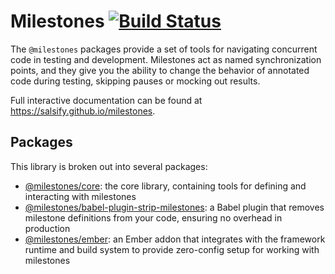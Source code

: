 # Milestones [![Build Status](https://travis-ci.org/salsify/milestones.svg?branch=master)](https://travis-ci.org/salsify/milestones)

The `@milestones` packages provide a set of tools for navigating concurrent code in testing and development. Milestones act as named synchronization points, and they give you the ability to change the behavior of annotated code during testing, skipping pauses or mocking out results.

Full interactive documentation can be found at https://salsify.github.io/milestones.

## Packages

This library is broken out into several packages:
 - [@milestones/core](packages/core): the core library, containing tools for defining and interacting with milestones
 - [@milestones/babel-plugin-strip-milestones](packages/babel-plugin-strip-milestones): a Babel plugin that removes milestone definitions from your code, ensuring no overhead in production
 - [@milestones/ember](packages/ember): an Ember addon that integrates with the framework runtime and build system to provide zero-config setup for working with milestones
